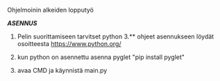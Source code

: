 Ohjelmoinin alkeiden lopputyö

***ASENNUS***
1. Pelin suorittamiseen tarvitset python 3.\*\* 
    ohjeet asennukseen löydät osoitteesta https://www.python.org/
    
2. kun python on asennettu asenna pyglet "pip install pyglet"

3. avaa CMD ja käynnistä main.py

